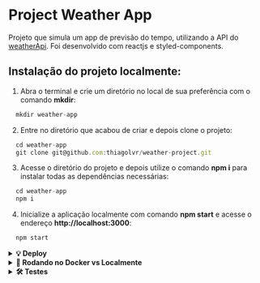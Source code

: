 # Project Weather App

Projeto que simula um app de previsão do tempo, utilizando a API do [weatherApi](https://weatherapi.com/).
Foi desenvolvido com reactjs e styled-components.

## Instalação do projeto localmente:

1. Abra o terminal e crie um diretório no local de sua preferência com o comando **mkdir**:

```javascript
  mkdir weather-app
```

2. Entre no diretório que acabou de criar e depois clone o projeto:

```javascript
  cd weather-app
  git clone git@github.com:thiagolvr/weather-project.git
```

3. Acesse o diretório do projeto e depois utilize o comando **npm i** para instalar todas as dependências necessárias:

```javascript
  cd weather-app
  npm i
```

4. Inicialize a aplicação localmente com comando **npm start** e acesse o endereço **http://localhost:3000**:

```javascript
  npm start
```

<details>
  <summary>
    <strong>💡 Deploy</strong>
  </summary><br>

- Foi utilizado o serviço Netlify para fazer o deploy da aplicação.
- A aplicação está disponível no endereço: https://weather-app-thiagolvr.netlify.app/
</details>

<details>
  <summary>
    <strong>🐳 Rodando no Docker vs Localmente</strong>
  </summary><br>

## Docker

> Rode os serviços `node` com o comando `docker compose up -d`.

- Esse serviço irá inicializar um container chamado `weather-app`.
- A partir daqui você pode rodar o container `weather-app` via CLI ou via um editor de código de sua preferência. Ex: VSCode.
- Lembre-se de verificar se a porta 3000 não está ocupada.
- A aplicação estará disponível em `http://localhost:3000`.
- A flag `-d` roda o container em segundo plano.
- Para parar o container, utilize o comando `docker compose down`.

> Use o comando `docker container exec -it weather-app sh`.

- Ele te dará acesso ao terminal interativo do container criado pelo compose, que está rodando em segundo plano.
- Você poderá usar esse terminal para executar os comandos do npm (`npm start`, `npm test`, `npm run test`, ...)

> As dependências já foram instaladas durante o processo com o comando `docker compose up -d`.

⚠ Atenção ⚠ Caso opte por utilizar o Docker, **TODOS** os comandos disponíveis no `package.json` (npm start, npm test, npm run test, ...) devem ser executados **DENTRO** do container, ou seja, no terminal que aparece após a execução do comando `docker container exec` citado acima.

## Localmente

> Instale as dependências com `npm install`

- Para rodar localmente, é preciso ter o node instalado na sua máquina.
- A versão do node precisa ser 16 ou superior.

</details>

<details>
  <summary>
    <strong>🛠 Testes</strong>
  </summary><br>

- Para executar os testes localmente, digite no terminal o comando `npm test`.
- Para executar os testes no Docker, digite no terminal o comando `docker container exec -it weather-app sh` e depois `npm test`.

<details>
  <summary>
    <strong>🛠 Cobertura</strong>
  </summary><br>

- Para executar a cobertura localmente, digite no terminal o comando `npm run test-coverage`.
- Para executar a cobertura no Docker, digite no terminal o comando `docker container exec -it weather-app sh` e depois `npm test-coverage`.

</details>

## Referências

[Documentação Oficial - Docker](https://docs.docker.com)<br>
[Documentação Oficial - React Hooks](https://react-redux.js.org/api/hooks)<br>
[Documentação Oficial - Styled Components](https://styled-components.com/docs)<br>
[Conventional Commits](https://www.conventionalcommits.org/en/v1.0.0/)<br>
